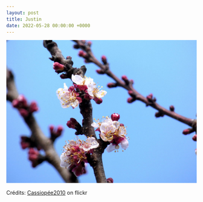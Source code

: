 ```yaml
---
layout: post
title: Justin
date: 2022-05-28 00:00:00 +0000
---
```


![Justin](/images/2022-05-28.jpg)

Crédits: [Cassiopée2010](https://www.flickr.com/people/cmoi30/) on flickr
